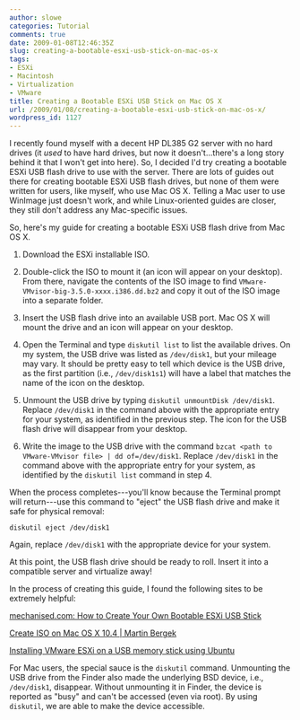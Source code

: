 ```yaml
---
author: slowe
categories: Tutorial
comments: true
date: 2009-01-08T12:46:35Z
slug: creating-a-bootable-esxi-usb-stick-on-mac-os-x
tags:
- ESXi
- Macintosh
- Virtualization
- VMware
title: Creating a Bootable ESXi USB Stick on Mac OS X
url: /2009/01/08/creating-a-bootable-esxi-usb-stick-on-mac-os-x/
wordpress_id: 1127
---
```


I recently found myself with a decent HP DL385 G2 server with no hard drives (it _used_ to have hard drives, but now it doesn't...there's a long story behind it that I won't get into here). So, I decided I'd try creating a bootable ESXi USB flash drive to use with the server. There are lots of guides out there for creating bootable ESXi USB flash drives, but none of them were written for users, like myself, who use Mac OS X. Telling a Mac user to use WinImage just doesn't work, and while Linux-oriented guides are closer, they still don't address any Mac-specific issues.

So, here's my guide for creating a bootable ESXi USB flash drive from Mac OS X.

1. Download the ESXi installable ISO.

2. Double-click the ISO to mount it (an icon will appear on your desktop). From there, navigate the contents of the ISO image to find `VMware-VMvisor-big-3.5.0-xxxx.i386.dd.bz2` and copy it out of the ISO image into a separate folder.

3. Insert the USB flash drive into an available USB port. Mac OS X will mount the drive and an icon will appear on your desktop.

4. Open the Terminal and type `diskutil list` to list the available drives. On my system, the USB drive was listed as `/dev/disk1`, but your mileage may vary. It should be pretty easy to tell which device is the USB drive, as the first partition (i.e., `/dev/disk1s1`) will have a label that matches the name of the icon on the desktop.

5. Unmount the USB drive by typing `diskutil unmountDisk /dev/disk1`. Replace `/dev/disk1` in the command above with the appropriate entry for your system, as identified in the previous step. The icon for the USB flash drive will disappear from your desktop.

6. Write the image to the USB drive with the command `bzcat <path to VMware-VMvisor file> | dd of=/dev/disk1`. Replace `/dev/disk1` in the command above with the appropriate entry for your system, as identified by the `diskutil list` command in step 4.

When the process completes---you'll know because the Terminal prompt will return---use this command to "eject" the USB flash drive and make it safe for physical removal:

	diskutil eject /dev/disk1

Again, replace `/dev/disk1` with the appropriate device for your system.

At this point, the USB flash drive should be ready to roll. Insert it into a compatible server and virtualize away!

In the process of creating this guide, I found the following sites to be extremely helpful:

[mechanised.com: How to Create Your Own Bootable ESXi USB Stick](http://blog.mechanised.com/2008/07/how-to-create-your-own-bootable-esxi.html)  

[Create ISO on Mac OS X 10.4 | Martin Bergek](http://www.bergek.com/2008/10/28/create-iso-on-mac-os-x-104/)  

[Installing VMware ESXi on a USB memory stick using Ubuntu](http://kuparinen.org/martti/comp/vmware/esxionusb.html)

For Mac users, the special sauce is the `diskutil` command. Unmounting the USB drive from the Finder also made the underlying BSD device, i.e., `/dev/disk1`, disappear. Without unmounting it in Finder, the device is reported as "busy" and can't be accessed (even via root). By using `diskutil`, we are able to make the device accessible.
